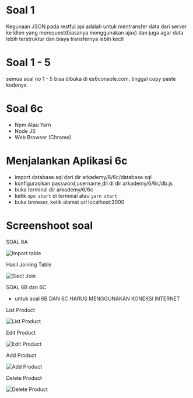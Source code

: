 # Soal 1
Kegunaan JSON pada restful api adalah untuk mentransfer data dari server ke klien yang merequest(biasanya menggunakan ajax)
dan juga agar data lebih terstruktur dan biaya transfernya lebih kecil

# Soal 1 - 5
semua soal no 1 - 5 bisa dibuka di es6console.com, tinggal copy paste kodenya.

# Soal 6c
- Npm Atau Yarn
- Node JS
- Web Browser (Chrome)

# Menjalankan Aplikasi 6c
- import database.sql dari dir arkademy/6/6c/database.sql
- konfigurasikan password,username,dll di dir arkademy/6/6c/db.js
- buka terminal dir arkademy/6/6c
- ketik `npm start` di terminal atau `yarn start`
- buka browser, ketik alamat url localhost:3000

# Screenshoot soal
SOAL 6A


![Import table](https://user-images.githubusercontent.com/26089535/75607017-6d117680-5b25-11ea-958f-816e2fa9ec1d.png)


Hasil Joining Table


![Slect Join](https://user-images.githubusercontent.com/26089535/75607066-e3ae7400-5b25-11ea-8a07-59349e5421d4.png)


SOAL 6B dan 6C
- untuk soal 6B DAN 6C HARUS MENGGUNAKAN KONEKSI INTERNET

List Product

![List Product](https://user-images.githubusercontent.com/26089535/75608316-1447db00-5b31-11ea-92c0-51a23dd19d93.png)

Edit Product


![Edit Product](https://user-images.githubusercontent.com/26089535/75608320-1a3dbc00-5b31-11ea-81c1-d0586872204d.png)

Add Product


![Add Product](https://user-images.githubusercontent.com/26089535/75608325-1f9b0680-5b31-11ea-8ccc-45f63e947f3e.png)

Delete Product


![Delete Product](https://user-images.githubusercontent.com/26089535/75608332-26c21480-5b31-11ea-9906-9686e0171dda.png)
